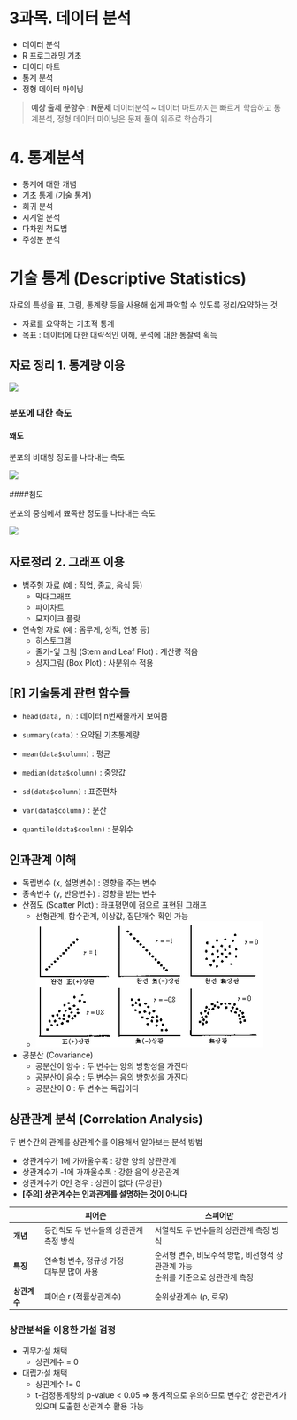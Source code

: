 # 3과목. 데이터 분석

* 데이터 분석
* R 프로그래밍 기초
* 데이터 마트
* 통계 분석
* 정형 데이터 마이닝

> **예상 출제 문항수 : N문제**
> 데이터분석 ~ 데이터 마트까지는 빠르게 학습하고 통계분석, 정형 데이터 마이닝은 문제 풀이 위주로 학습하기



# 4. 통계분석

* 통계에 대한 개념
* 기초 통계 (기술 통계)
* 회귀 분석
* 시계열 분석
* 다차원 척도법
* 주성분 분석



# 기술 통계 (Descriptive Statistics)

자료의 특성을 표, 그림, 통계량 등을 사용해 쉽게 파악할 수 있도록 정리/요약하는 것

* 자료를 요약하는 기초적 통계
* 목표 : 데이터에 대한 대략적인 이해, 분석에 대한 통찰력 획득

## 자료 정리 1. 통계량 이용

![](https://t1.daumcdn.net/cfile/tistory/276E5D47566A1CA329)

### 분포에 대한 측도

#### 왜도

분포의 비대칭 정도를 나타내는 측도

![](https://mblogthumb-phinf.pstatic.net/MjAxNjEyMDhfMTcg/MDAxNDgxMTU4NzEwOTk5.77oHPxgIs9jgyGVTMLtwc8J_TjVAHCY6zwfrlTXsL9Ig.xWntdRN7DGFhvsA_FNmdb5FpCv1jD92iVoOtRNQL3Dwg.PNG.moses3650/%EC%99%9C%EB%8F%84.png?type=w2)

####첨도

분포의 중심에서 뾰족한 정도를 나타내는 측도

![](http://mblogthumb3.phinf.naver.net/MjAxNjEyMDhfMTc2/MDAxNDgxMTU4NzExMjY1.c_tYAfOfGEkD-Lzcyst_xcKifFRdss8TPMzu0BMZuCAg.xK-AC1yCXko_aKLUqUtu1_z4MoPxQxAt5A9xsutP2QAg.PNG.moses3650/%EC%B2%A8%EB%8F%84.png?type=w2)

## 자료정리 2. 그래프 이용

* 범주형 자료 (예 : 직업, 종교, 음식 등)
  * 막대그래프
  * 파이차트
  * 모자이크 플랏
* 연속형 자료 (예 : 몸무게, 성적, 연봉 등)
  * 히스토그램
  * 줄기-잎 그림 (Stem and Leaf Plot) : 계산량 적음
  * 상자그림 (Box Plot) : 사분위수 적용

## [R] 기술통계 관련 함수들

* `head(data, n)` : 데이터 n번째줄까지 보여줌
* `summary(data)` : 요약된 기초통계량
* `mean(data$column)` : 평균
* `median(data$column)` : 중앙값
* `sd(data$column)` : 표준편차
* `var(data$column)` :  분산

* `quantile(data$coulmn)` : 분위수



## 인과관계 이해

* 독립변수 (x, 설명변수) : 영향을 주는 변수
* 종속변수 (y, 반응변수) : 영향을 받는 변수
* 산점도 (Scatter Plot) : 좌표평면에 점으로 표현된 그래프
  * 선형관계, 함수관계, 이상값, 집단개수 확인 가능
  * ![](./images/scatter_plot.jpg)
* 공분산 (Covariance)
  * 공분산이 양수 : 두 변수는 양의 방향성을 가진다
  * 공분산이 음수 : 두 변수는 음의 방향성을 가진다
  * 공분산이 0 : 두 변수는 독립이다



## 상관관계 분석 (Correlation Analysis)

두 변수간의 관계를 상관계수를 이용해서 알아보는 분석 방법

* 상관계수가 1에 가까울수록 : 강한 양의 상관관계
* 상관계수가 -1에 가까울수록 : 강한 음의 상관관계
* 상관계수가 0인 경우 : 상관이 없다 (무상관)
* **[주의] 상관계수는 인과관계를 설명하는 것이 아니다**

|              | 피어슨                                         | 스피어만                                                     |
| ------------ | ---------------------------------------------- | ------------------------------------------------------------ |
| **개념**     | 등간척도 두 변수들의 상관관계 측정 방식        | 서열척도 두 변수들의 상관관계 측정 방식                      |
| **특징**     | 연속형 변수, 정규성 가정<br />대부분 많이 사용 | 순서형 변수, 비모수적 방법, 비선형적 상관관계 가능<br />순위를 기준으로 상관관계 측정 |
| **상관계수** | 피어슨 r (적률상관계수)                        | 순위상관계수 (ρ, 로우)                                       |

### 상관분석을 이용한 가설 검정

* 귀무가설 채택 
  * 상관계수 = 0
* 대립가설 채택
  * 상관계수 != 0
  * t-검정통계량의 p-value < 0.05 => 통계적으로 유의하므로 변수간 상관관계가 있으며 도출한 상관계수 활용 가능

